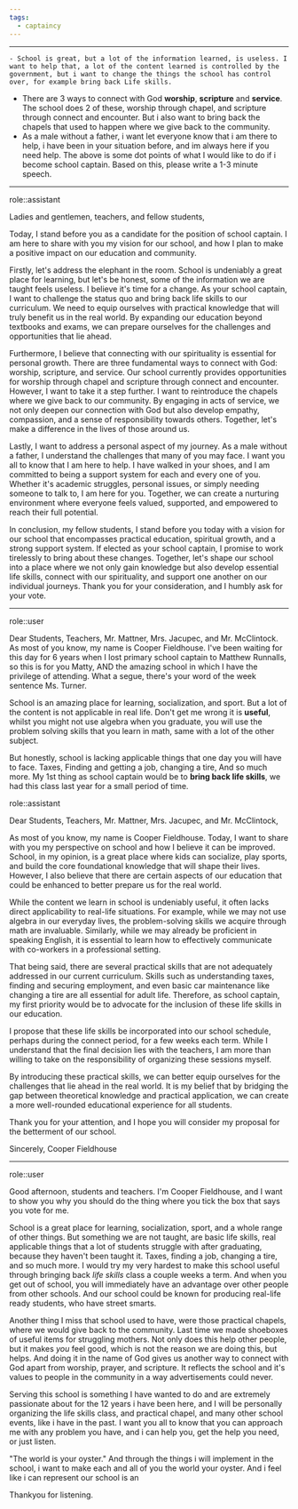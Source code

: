 ```yaml
---
tags:
  - captaincy
---
```

___
	- School is great, but a lot of the information learned, is useless. I want to help that, a lot of the content learned is controlled by the government, but i want to change the things the school has control over, for example bring back Life skills.
- There are 3 ways to connect with God **worship**, **scripture** and **service**. The school does 2 of these, worship through chapel, and scripture through connect and encounter. But i also want to bring back the chapels that used to happen where we give back to the community.
- As a male without a father, i want let everyone know that i am there to help, i have been in your situation before, and im always here if you need help.
The above is some dot points of what I would like to do if i become school captain. Based on this, please write a 1-3 minute speech.

<hr class="__chatgpt_plugin">

role::assistant

Ladies and gentlemen, teachers, and fellow students,

Today, I stand before you as a candidate for the position of school captain. I am here to share with you my vision for our school, and how I plan to make a positive impact on our education and community.

Firstly, let's address the elephant in the room. School is undeniably a great place for learning, but let's be honest, some of the information we are taught feels useless. I believe it's time for a change. As your school captain, I want to challenge the status quo and bring back life skills to our curriculum. We need to equip ourselves with practical knowledge that will truly benefit us in the real world. By expanding our education beyond textbooks and exams, we can prepare ourselves for the challenges and opportunities that lie ahead.

Furthermore, I believe that connecting with our spirituality is essential for personal growth. There are three fundamental ways to connect with God: worship, scripture, and service. Our school currently provides opportunities for worship through chapel and scripture through connect and encounter. However, I want to take it a step further. I want to reintroduce the chapels where we give back to our community. By engaging in acts of service, we not only deepen our connection with God but also develop empathy, compassion, and a sense of responsibility towards others. Together, let's make a difference in the lives of those around us.

Lastly, I want to address a personal aspect of my journey. As a male without a father, I understand the challenges that many of you may face. I want you all to know that I am here to help. I have walked in your shoes, and I am committed to being a support system for each and every one of you. Whether it's academic struggles, personal issues, or simply needing someone to talk to, I am here for you. Together, we can create a nurturing environment where everyone feels valued, supported, and empowered to reach their full potential.

In conclusion, my fellow students, I stand before you today with a vision for our school that encompasses practical education, spiritual growth, and a strong support system. If elected as your school captain, I promise to work tirelessly to bring about these changes. Together, let's shape our school into a place where we not only gain knowledge but also develop essential life skills, connect with our spirituality, and support one another on our individual journeys. Thank you for your consideration, and I humbly ask for your vote.

<hr class="__chatgpt_plugin">

role::user




Dear Students, Teachers, Mr. Mattner, Mrs. Jacupec, and Mr. McClintock.
As most of you know, my name is Cooper Fieldhouse. 
I've been waiting for this day for 6 years when I lost primary school captain to Matthew Runnalls, so this is for you Matty, AND the amazing school in which I have the privilege of attending. 
What a segue, there's your word of the week sentence Ms. Turner. 





School is an amazing place for learning, socialization, and sport. But a lot of the content is not applicable in real life. Don't get me wrong it is **useful**, whilst you might not use algebra when you graduate, you will use the problem solving skills that you learn in math, same with a lot of the other subject.

But honestly, school is lacking applicable things that one day you will have to face. Taxes, Finding and getting a job, changing a tire, And so much more. 
My 1st thing as school captain would be to **bring back life skills**, we had this class last year for a small period of time. 


role::assistant

Dear Students, Teachers, Mr. Mattner, Mrs. Jacupec, and Mr. McClintock,

As most of you know, my name is Cooper Fieldhouse. Today, I want to share with you my perspective on school and how I believe it can be improved. School, in my opinion, is a great place where kids can socialize, play sports, and build the core foundational knowledge that will shape their lives. However, I also believe that there are certain aspects of our education that could be enhanced to better prepare us for the real world.

While the content we learn in school is undeniably useful, it often lacks direct applicability to real-life situations. For example, while we may not use algebra in our everyday lives, the problem-solving skills we acquire through math are invaluable. Similarly, while we may already be proficient in speaking English, it is essential to learn how to effectively communicate with co-workers in a professional setting.

That being said, there are several practical skills that are not adequately addressed in our current curriculum. Skills such as understanding taxes, finding and securing employment, and even basic car maintenance like changing a tire are all essential for adult life. Therefore, as school captain, my first priority would be to advocate for the inclusion of these life skills in our education.

I propose that these life skills be incorporated into our school schedule, perhaps during the connect period, for a few weeks each term. While I understand that the final decision lies with the teachers, I am more than willing to take on the responsibility of organizing these sessions myself.

By introducing these practical skills, we can better equip ourselves for the challenges that lie ahead in the real world. It is my belief that by bridging the gap between theoretical knowledge and practical application, we can create a more well-rounded educational experience for all students.

Thank you for your attention, and I hope you will consider my proposal for the betterment of our school.

Sincerely,
Cooper Fieldhouse

<hr class="__chatgpt_plugin">

role::user













Good afternoon, students and teachers.
I'm Cooper Fieldhouse, and I want to show you why you should do the thing where you tick the box that says you vote for me.

School is a great place for learning, socialization, sport, and a whole range of other things. But something we are not taught, are basic life skills, real applicable things that a lot of students struggle with after graduating, because they haven't been taught it. Taxes, finding a job, changing a tire, and so much more. I would try my very hardest to make this school useful through bringing back *life skills* class a couple weeks a term. And when you get out of school, you will immediately have an advantage over other people from other schools. And our school could be known for producing real-life ready students, who have street smarts.

Another thing I miss that school used to have, were those practical chapels, where we would give back to the community. Last time we made shoeboxes of useful items for struggling mothers. Not only does this help other people, but it makes *you* feel good, which is not the reason we are doing this, but helps. And doing it in the name of God gives us another way to connect with God apart from worship, prayer, and scripture. It reflects the school and it's values to people in the community in a way advertisements could never.

Serving this school is something I have wanted to do and are extremely passionate about for the 12 years i have been here, and I will be personally organizing the life skills class, and practical chapel, and many other school events, like i have in the past. I want you all to know that you can approach me with any problem you have, and i can help you, get the help you need, or just listen. 

"The world is your oyster." And through the things i will implement in the school, i want to make each and all of you the world your oyster.
And i feel like i can represent our school is an

Thankyou for listening.